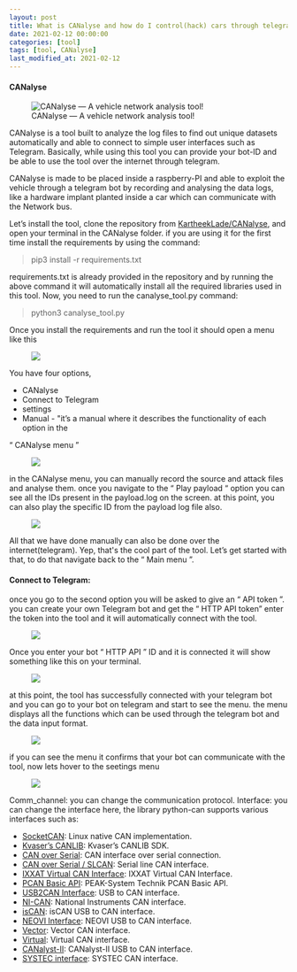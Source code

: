 ```yaml
---
layout: post
title: What is CANalyse and how do I control(hack) cars through telegram? (Part — 1)
date: 2021-02-12 00:00:00
categories: [tool]
tags: [tool, CANalyse]
last_modified_at: 2021-02-12
---
```


#### CANalyse

<figure>
  <img src="assets/img/blogs/2021-02-12/CANalyse_cover.webp" alt="CANalyse — A vehicle network analysis tool!">
  <figcaption>CANalyse — A vehicle network analysis tool!</figcaption>
</figure>


CANalyse is a tool built to analyze the log files to find out unique datasets automatically and able to connect to simple user interfaces such as Telegram. Basically, while using this tool you can provide your bot-ID and be able to use the tool over the internet through telegram.

CANalyse is made to be placed inside a raspberry-PI and able to exploit the vehicle through a telegram bot by recording and analysing the data logs, like a hardware implant planted inside a car which can communicate with the Network bus.

Let’s install the tool, clone the repository from [KartheekLade/CANalyse](https://github.com/KartheekLade/CANalyse), and open your terminal in the CANalyse folder. if you are using it for the first time install the requirements by using the command:

> pip3 install -r requirements.txt

requirements.txt is already provided in the repository and by running the above command it will automatically install all the required libraries used in this tool. Now, you need to run the canalyse_tool.py command:

> python3 canalyse_tool.py

Once you install the requirements and run the tool it should open a menu like this

<figure>
  <img src="\assets\img\blogs\2021-02-12\starting the tool.gif">
</figure>

You have four options,

* CANalyse
* Connect to Telegram
* settings
* Manual - "it’s a manual where it describes the functionality of each option in the


“ CANalyse menu ”

<figure>
  <img src="\assets\img\blogs\2021-02-12\CANalyse options.webp">
</figure>

in the CANalyse menu, you can manually record the source and attack files and analyse them. once you navigate to the “ Play payload “ option you can see all the IDs present in the payload.log on the screen. at this point, you can also play the specific ID from the payload log file also.


<figure>
  <img src="\assets\img\blogs\2021-02-12\payload play options.webp">
</figure>

All that we have done manually can also be done over the internet(telegram). Yep, that's the cool part of the tool. Let’s get started with that, to do that navigate back to the “ Main menu ”.

#### Connect to Telegram:

once you go to the second option you will be asked to give an “ API token ”. you can create your own Telegram bot and get the “ HTTP API token” enter the token into the tool and it will automatically connect with the tool.


<figure>
  <img src="\assets\img\blogs\2021-02-12\Telegram API token.webp">
</figure>

Once you enter your bot “ HTTP API ” ID and it is connected it will show something like this on your terminal.

<figure>
  <img src="\assets\img\blogs\2021-02-12\bot connection with tool.webp">
</figure>

at this point, the tool has successfully connected with your telegram bot and you can go to your bot on telegram and start to see the menu. the menu displays all the functions which can be used through the telegram bot and the data input format.

<figure>
  <img src="\assets\img\blogs\2021-02-12\response on telegram.webp">
</figure>

if you can see the menu it confirms that your bot can communicate with the tool, now lets hover to the seetings menu


<figure>
  <img src="\assets\img\blogs\2021-02-12\CANalyse settings.webp">
</figure>

Comm_channel: you can change the communication protocol.
Interface: you can change the interface here, the library python-can supports various interfaces such as:



- [SocketCAN](https://python-can.readthedocs.io/en/stable/interfaces.html#socketcan): Linux native CAN implementation.
- [Kvaser’s CANLIB](https://python-can.readthedocs.io/en/stable/interfaces.html#kvaser): Kvaser’s CANLIB SDK.
- [CAN over Serial](https://python-can.readthedocs.io/en/stable/interfaces.html#can-serial): CAN interface over serial connection.
- [CAN over Serial / SLCAN](https://python-can.readthedocs.io/en/stable/interfaces.html#slcan): Serial line CAN interface.
- [IXXAT Virtual CAN Interface](https://python-can.readthedocs.io/en/stable/interfaces.html#ixxat): IXXAT Virtual CAN Interface.
- [PCAN Basic API](https://python-can.readthedocs.io/en/stable/interfaces.html#pcan-basic-api): PEAK-System Technik PCAN Basic API.
- [USB2CAN Interface](https://python-can.readthedocs.io/en/stable/interfaces.html#usb2can): USB to CAN interface.
- [NI-CAN](https://python-can.readthedocs.io/en/stable/interfaces.html#ni-can): National Instruments CAN interface.
- [isCAN](https://python-can.readthedocs.io/en/stable/interfaces.html#iscan): isCAN USB to CAN interface.
- [NEOVI Interface](https://python-can.readthedocs.io/en/stable/interfaces.html#neovi): NEOVI USB to CAN interface.
- [Vector](https://python-can.readthedocs.io/en/stable/interfaces.html#vector): Vector CAN interface.
- [Virtual](https://python-can.readthedocs.io/en/stable/interfaces.html#virtual): Virtual CAN interface.
- [CANalyst-II](https://python-can.readthedocs.io/en/stable/interfaces.html#canalyst-ii): CANalyst-II USB to CAN interface.
- [SYSTEC interface](https://python-can.readthedocs.io/en/stable/interfaces.html#systec): SYSTEC CAN interface.
